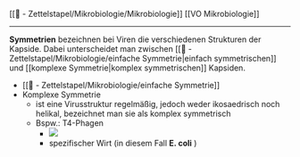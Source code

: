 [[📄 - Zettelstapel/Mikrobiologie/Mikrobiologie]] [[VO Mikrobiologie]] 

---

**Symmetrien** bezeichnen bei Viren die verschiedenen Strukturen der Kapside. Dabei unterscheidet man zwischen [[📄 - Zettelstapel/Mikrobiologie/einfache Symmetrie|einfach symmetrischen]] und [[komplexe Symmetrie|komplex symmetrischen]] Kapsiden.
- [[📄 - Zettelstapel/Mikrobiologie/einfache Symmetrie]]
- Komplexe Symmetrie
	- ist eine Virusstruktur regelmäßig, jedoch weder ikosaedrisch noch helikal, bezeichnet man sie als komplex symmetrisch
	- Bspw.: T4-Phagen
		- ![](https://remnote-user-data.s3.amazonaws.com/y6nGfIMDDv7gzN7OiJqSX7EizooIrGyuG8KQ31E1iJel4uPn0PaOVWa3NP0xyqUjZ4alkxiblLkm9SvnQhb_m3kGNSmB6FKIq8xFxLsnISYYa6uYMp37YdHDqxRkwhlg)
		- spezifischer Wirt (in diesem Fall  __E. coli__ )